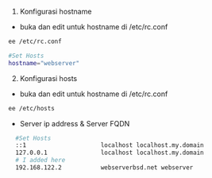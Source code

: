 1. Konfigurasi hostname
- buka dan edit untuk hostname di /etc/rc.conf
```sh
ee /etc/rc.conf
```
```sh
#Set Hosts
hostname="webserver"
```
2. Konfigurasi hosts
  - buka dan edit untuk hostname di /etc/rc.conf
  ```sh
  ee /etc/hosts
  ```
  - Server ip address & Server FQDN
  ```sh
    #Set Hosts
    ::1                     localhost localhost.my.domain
    127.0.0.1               localhost localhost.my.domain
    # I added here
    192.168.122.2           webserverbsd.net webserver
  ```
